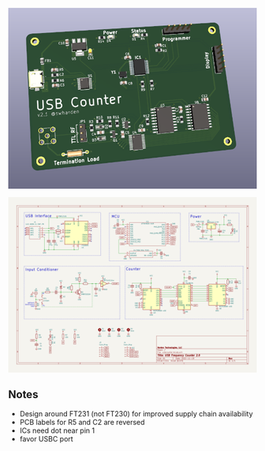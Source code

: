 ![](3d.png)

![](schematic.png)

## Notes

* Design around FT231 (not FT230) for improved supply chain availability
* PCB labels for R5 and C2 are reversed
* ICs need dot near pin 1
* favor USBC port
